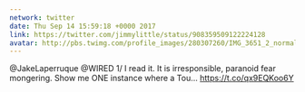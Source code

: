 ```yaml
---
network: twitter
date: Thu Sep 14 15:59:18 +0000 2017
link: https://twitter.com/jimmylittle/status/908359509122224128
avatar: http://pbs.twimg.com/profile_images/280307260/IMG_3651_2_normal.jpg
---
```


@JakeLaperruque @WIRED 1/ I read it. It is irresponsible, paranoid fear mongering. Show me ONE instance where a Tou… https://t.co/qx9EQKoo6Y
